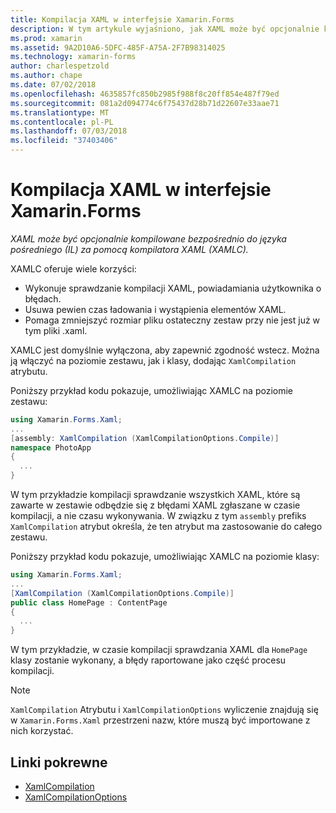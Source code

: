 ```yaml
---
title: Kompilacja XAML w interfejsie Xamarin.Forms
description: W tym artykule wyjaśniono, jak XAML może być opcjonalnie kompilowane bezpośrednio do języka pośredniego (IL) za pomocą kompilatora XAML zestawu narzędzi Xamarin.Forms (XAMLC).
ms.prod: xamarin
ms.assetid: 9A2D10A6-5DFC-485F-A75A-2F7B98314025
ms.technology: xamarin-forms
author: charlespetzold
ms.author: chape
ms.date: 07/02/2018
ms.openlocfilehash: 4635857fc850b2985f988f8c20ff854e487f79ed
ms.sourcegitcommit: 081a2d094774c6f75437d28b71d22607e33aae71
ms.translationtype: MT
ms.contentlocale: pl-PL
ms.lasthandoff: 07/03/2018
ms.locfileid: "37403406"
---
```

# <a name="xaml-compilation-in-xamarinforms"></a>Kompilacja XAML w interfejsie Xamarin.Forms

_XAML może być opcjonalnie kompilowane bezpośrednio do języka pośredniego (IL) za pomocą kompilatora XAML (XAMLC)._

XAMLC oferuje wiele korzyści:

- Wykonuje sprawdzanie kompilacji XAML, powiadamiania użytkownika o błędach.
- Usuwa pewien czas ładowania i wystąpienia elementów XAML.
- Pomaga zmniejszyć rozmiar pliku ostateczny zestaw przy nie jest już w tym pliki .xaml.

XAMLC jest domyślnie wyłączona, aby zapewnić zgodność wstecz. Można ją włączyć na poziomie zestawu, jak i klasy, dodając `XamlCompilation` atrybutu.

Poniższy przykład kodu pokazuje, umożliwiając XAMLC na poziomie zestawu:

```csharp
using Xamarin.Forms.Xaml;
...
[assembly: XamlCompilation (XamlCompilationOptions.Compile)]
namespace PhotoApp
{
  ...
}
```

W tym przykładzie kompilacji sprawdzanie wszystkich XAML, które są zawarte w zestawie odbędzie się z błędami XAML zgłaszane w czasie kompilacji, a nie czasu wykonywania. W związku z tym `assembly` prefiks `XamlCompilation` atrybut określa, że ten atrybut ma zastosowanie do całego zestawu.

Poniższy przykład kodu pokazuje, umożliwiając XAMLC na poziomie klasy:

```csharp
using Xamarin.Forms.Xaml;
...
[XamlCompilation (XamlCompilationOptions.Compile)]
public class HomePage : ContentPage
{
  ...
}
```

W tym przykładzie, w czasie kompilacji sprawdzania XAML dla `HomePage` klasy zostanie wykonany, a błędy raportowane jako część procesu kompilacji.

> [!NOTE]
> `XamlCompilation` Atrybutu i `XamlCompilationOptions` wyliczenie znajdują się w `Xamarin.Forms.Xaml` przestrzeni nazw, które muszą być importowane z nich korzystać.


## <a name="related-links"></a>Linki pokrewne

- [XamlCompilation](https://developer.xamarin.com/api/type/Xamarin.Forms.Xaml.XamlCompilationAttribute/)
- [XamlCompilationOptions](https://developer.xamarin.com/api/type/Xamarin.Forms.Xaml.XamlCompilationOptions/)
